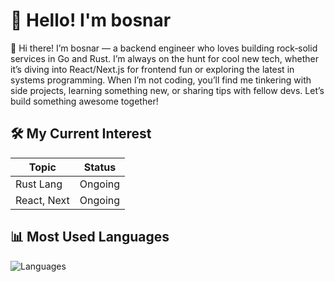 # 👋 Hello! I'm bosnar

👋 Hi there! I’m bosnar — a backend engineer who loves building rock‑solid services in Go and Rust. I’m always on the hunt for cool new tech, 
whether it’s diving into React/Next.js for frontend fun or exploring the latest in systems programming. When I’m not coding, 
you’ll find me tinkering with side projects, learning something new, or sharing tips with fellow devs. Let’s build something awesome together!

## 🛠️ My Current Interest

| Topic       | Status  |
| ----------- | ------- |
| Rust Lang   | Ongoing |
| React, Next | Ongoing |

## 📊 Most Used Languages

![Languages](https://github-readme-stats.vercel.app/api/top-langs/?username=bosnar&layout=compact&theme=tokyonight)
